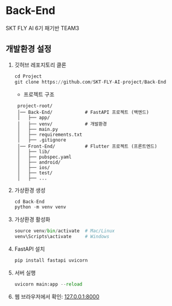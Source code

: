 # Back-End
SKT FLY AI 6기 패기반 TEAM3

## 개발환경 설정
1. 깃허브 레포지토리 클론
    
    ```python
    cd Project
    git clone https://github.com/SKT-FLY-AI-project/Back-End
    ```
    - 프로젝트 구조
   ```
    project-root/
    │── Back-End/            # FastAPI 프로젝트 (백엔드)
    │   ├── app/
    │   ├── venv/            # 개발환경
    │   ├── main.py
    │   ├── requirements.txt
    │   ├── .gitignore
    │── Front-End/           # Flutter 프로젝트 (프론트엔드)
    │   ├── lib/
    │   ├── pubspec.yaml
    │   ├── android/
    │   ├── ios/
    │   ├── test/
    │   ├── ...
   ```
    
3. 가상환경 생성
    
    ```python
    cd Back-End
    python -m venv venv
    ```
    
4. 가상환경 활성화
    
    ```python
    source venv/bin/activate  # Mac/Linux
    venv\Scripts\activate     # Windows
    ```
    
5. FastAPI 설치
    
    ```python
    pip install fastapi uvicorn
    ```
    
6. 서버 실행
    
    ```python
    uvicorn main:app --reload
    ```
    
7. 웹 브라우저에서 확인: [127.0.0.1:8000](http://127.0.0.1:8000/)
